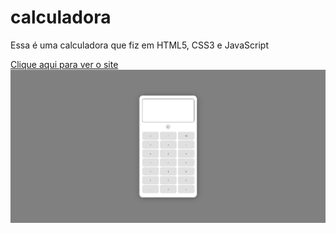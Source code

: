 # calculadora

Essa é uma calculadora que fiz em HTML5, CSS3 e JavaScript

<a href="https://tomaslmz.github.io/calculadora/" target="_blank">Clique aqui para ver o site<br><img src="./src/print.png"></a>
